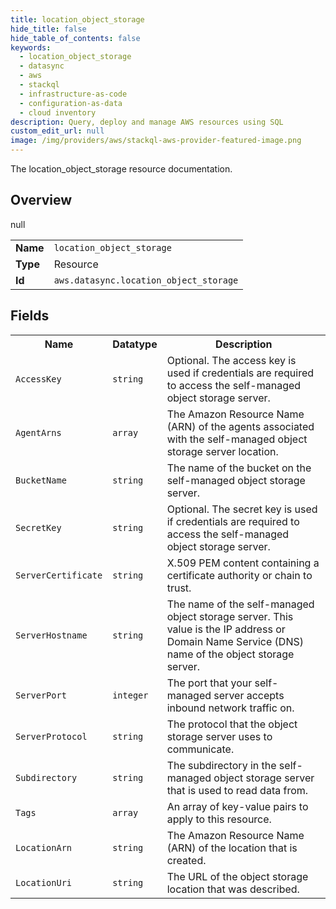 ```yaml
---
title: location_object_storage
hide_title: false
hide_table_of_contents: false
keywords:
  - location_object_storage
  - datasync
  - aws
  - stackql
  - infrastructure-as-code
  - configuration-as-data
  - cloud inventory
description: Query, deploy and manage AWS resources using SQL
custom_edit_url: null
image: /img/providers/aws/stackql-aws-provider-featured-image.png
---
```

The location_object_storage resource documentation.

## Overview
<table><tbody>
<tr><td><b>Name</b></td><td><code>location_object_storage</code></td></tr>
<tr><td><b>Type</b></td><td>Resource</td></tr>
null
<tr><td><b>Id</b></td><td><code>aws.datasync.location_object_storage</code></td></tr>
</tbody></table>

## Fields
<table><tbody>
<tr><th>Name</th><th>Datatype</th><th>Description</th></tr>
<tr><td><code>AccessKey</code></td><td><code>string</code></td><td>Optional. The access key is used if credentials are required to access the self-managed object storage server.</td></tr><tr><td><code>AgentArns</code></td><td><code>array</code></td><td>The Amazon Resource Name (ARN) of the agents associated with the self-managed object storage server location.</td></tr><tr><td><code>BucketName</code></td><td><code>string</code></td><td>The name of the bucket on the self-managed object storage server.</td></tr><tr><td><code>SecretKey</code></td><td><code>string</code></td><td>Optional. The secret key is used if credentials are required to access the self-managed object storage server.</td></tr><tr><td><code>ServerCertificate</code></td><td><code>string</code></td><td>X.509 PEM content containing a certificate authority or chain to trust.</td></tr><tr><td><code>ServerHostname</code></td><td><code>string</code></td><td>The name of the self-managed object storage server. This value is the IP address or Domain Name Service (DNS) name of the object storage server.</td></tr><tr><td><code>ServerPort</code></td><td><code>integer</code></td><td>The port that your self-managed server accepts inbound network traffic on.</td></tr><tr><td><code>ServerProtocol</code></td><td><code>string</code></td><td>The protocol that the object storage server uses to communicate.</td></tr><tr><td><code>Subdirectory</code></td><td><code>string</code></td><td>The subdirectory in the self-managed object storage server that is used to read data from.</td></tr><tr><td><code>Tags</code></td><td><code>array</code></td><td>An array of key-value pairs to apply to this resource.</td></tr><tr><td><code>LocationArn</code></td><td><code>string</code></td><td>The Amazon Resource Name (ARN) of the location that is created.</td></tr><tr><td><code>LocationUri</code></td><td><code>string</code></td><td>The URL of the object storage location that was described.</td></tr>
</tbody></table>